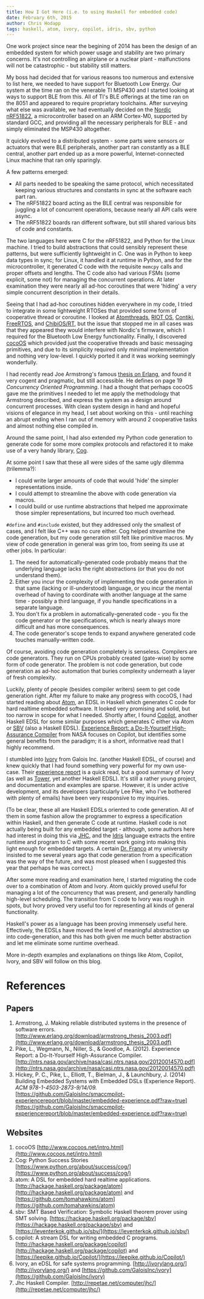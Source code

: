 ```yaml
---
title: How I Got Here (i.e. to using Haskell for embedded code)
date: February 6th, 2015
author: Chris Hodapp
tags: haskell, atom, ivory, copilot, idris, sbv, python
---
```


One work project since near the begining of 2014 has been the design of an embedded system for which power usage and stability are two primary concerns. It's not controlling an airplane or a nuclear plant - malfunctions will not be catastrophic - but stability still matters.

My boss had decided that for various reasons too numerous and extensive to list here, we needed to have support for Bluetooth Low Energy. Our system at the time ran on the venerable TI MSP430 and I started looking at ways to support BLE from this. All of TI's BLE offerings at the time ran on the 8051 and appeared to require proprietary toolchains. After surveying what else was available, we had eventually decided on the [Nordic nRF51822](https://www.nordicsemi.com/eng/Products/Bluetooth-Smart-Bluetooth-low-energy/nRF51822), a microcontroller based on an ARM Cortex-M0, supported by standard GCC, and providing all the necessary peripherals for BLE - and simply eliminated the MSP430 altogether.

It quickly evolved to a distributed system - some parts were sensors or actuators that were BLE peripherals, another part ran constantly as a BLE central, another part ended up as a more powerful, Internet-connected Linux machine that ran only sparingly.

A few patterns emerged:

- All parts needed to be speaking the same protocol, which necessitated keeping various structures and constants in sync at the software each part ran.
- The nRF51822 board acting as the BLE central was responsible for juggling a lot of concurrent operations, because nearly all API calls were async.
- The nRF51822 boards ran different software, but still shared various bits of code and constants.

The two languages here were C for the nRF51822, and Python for the Linux machine. I tried to build abstractions that could sensibly represent these patterns, but were sufficiently lightweight in C. One was in Python to keep data types in sync; for Linux, it handled it at runtime in Python, and for the microcontroller, it generated C code with the requisite `memcpy` calls and proper offsets and lengths. The C code also had various FSMs (some explicit, some not) for managing the concurrent operations. At later examination they were nearly all ad-hoc coroutines that were 'hiding' a very simple concurrent description in their details.

Seeing that I had ad-hoc coroutines hidden everywhere in my code, I tried to integrate in some lightweight RTOSes that provided some form of cooperative thread or coroutine. I looked at [Atomthreads](http://atomthreads.com/), [RIOT OS](http://www.riot-os.org/), [Contiki](http://www.contiki-os.org/), [FreeRTOS](http://www.freertos.org/), and [ChibiOS/RT](http://www.chibios.org/dokuwiki/doku.php), but the issue that stopped me in all cases was that they appeared they would interfere with Nordic's firmware, which I required for the Bluetooth Low Energy functionality. Finally, I discovered [cocoOS](http://www.cocoos.net/intro.html) which provided just the cooperative threads and basic messaging primitives, and due to its simplicity required only minimal implementation and nothing very low-level. I quickly ported it and it was working seemingly wonderfully.

I had recently read Joe Armstrong's famous [thesis on Erlang](http://www.erlang.org/download/armstrong_thesis_2003.pdf), and found it very cogent and pragmatic, but still accessible. He defines on page 19 *Concurrency Oriented Programming*. I had a thought that perhaps cocoOS gave me the primitives I needed to let me apply the methodology that Armstrong described, and express the system as a design around concurrent processes. With clean system design in hand and hopeful visions of elegance in my head, I set about working on this - until reaching an abrupt ending when I ran out of memory with around 2 cooperative tasks and almost nothing else compiled in.

Around the same point, I had also extended my Python code generation to generate code for some more complex protocols and refactored it to make use of a very handy library, [Cog](https://www.python.org/about/success/cog/).

At some point I saw that these all were sides of the same ugly dilemma (trilemma?):

- I could write larger amounts of code that would 'hide' the simpler representations inside.
- I could attempt to streamline the above with code generation via macros.
- I could build or use runtime abstractions that helped me approximate those simpler representations, but incurred too much overhead.

`#define` and `#include` existed, but they addressed only the smallest of cases, and I felt like C++ was no cure either. Cog helped streamline the code generation, but my code generation still felt like primitive macros. My view of code generation in general was grim too, from seeing its use at other jobs. In particular:

1. The need for automatically-generated code probably means that the underlying language lacks the right abstractions (or that you do not understand them).
2. Either you incur the complexity of implementing the code generation in that same (lacking or ill-understood) language, or you incur the mental overhead of having to coordinate with another language at the same time - possibly a third language, if you handle specifications in a separate language.
3. You don't fix a problem in automatically-generated code - you fix the code generator or the specifications, which is nearly always more difficult and has more consequences.
4. The code generator's scope tends to expand anywhere generated code touches manually-written code.

Of course, avoiding code generation completely is senseless. Compilers are code generators. They run on CPUs probably created (gate-wise) by some form of code generator. The problem is not code generation, but code generation as ad-hoc automation that buries complexity underneath a layer of fresh complexity.

Luckily, plenty of people (besides compiler writers) seem to get code generation right. After my failure to make any progress with cocoOS, I had started reading about [Atom](https://github.com/tomahawkins/atom), an EDSL in Haskell which generates C code for hard realtime embedded software. It looked very promising and solid, but too narrow in scope for what I needed. Shortly after, I found [Copilot](https://github.com/leepike/Copilot), another Haskell EDSL for some similar purposes which generates C either via Atom or [SBV](https://hackage.haskell.org/package/sbv) (also a Haskell EDSL).
[Experience Report: a Do-It-Yourself High-Assurance Compiler](http://ntrs.nasa.gov/archive/nasa/casi.ntrs.nasa.gov/20120014570.pdf) from NASA focuses on Copilot, but identifies some general benefits from the paradigm; it is a short, informative read that I highly recommend.

I stumbled into [Ivory](http://ivorylang.org/) from Galois Inc. (another Haskell EDSL, of course) and knew quickly that I had found something very powerful for my own use-case. Their [experience report](https://github.com/GaloisInc/smaccmpilot-experiencereport/blob/master/embedded-experience.pdf?raw=true) is a quick read, but a good summary of Ivory (as well as [Tower](http://ivorylang.org/tower-overview.html), yet another Haskell EDSL). It's still a rather young project, and documentation and examples are sparse. However, it is under active development, and its developers (particularly Lee Pike, who I've bothered with plenty of emails) have been very responsive to my inquiries.

(To be clear, these all are Haskell EDSLs oriented to code generation. All of them in some fashion allow the programmer to express a specification within Haskell, and then generate C code at runtime. Haskell code is not actually being built for any embedded target - although, some authors here had interest in doing this via [JHC](http://repetae.net/computer/jhc/), and the [Idris](http://www.idris-lang.org/) language extracts the entire runtime and program to C with some recent work going into making this light enough for embedded targets.  A certain [Dr. Franco](http://gauss.ececs.uc.edu/franco_files/franco.html) at my university insisted to me several years ago that code generation from a specification was the way of the future, and was most pleased when I suggested this year that perhaps he was correct.)

After some more reading and examination here, I started migrating the code over to a combination of Atom and Ivory. Atom quickly proved useful for managing a lot of the concurrency that was present, and generally handling high-level scheduling. The transition from C code to Ivory was rough in spots, but Ivory proved very useful too for representing all kinds of general functionality.

Haskell's power as a language has been proving immensely useful here. Effectively, the EDSLs have moved the level of meaningful abstraction up into code-generation, and this has both given me much better abstraction and let me eliminate some runtime overhead.

More in-depth examples and explanations on things like Atom, Copilot, Ivory, and SBV will follow on this blog.

# References
## Papers
1. Armstrong, J. Making reliable distributed systems in the presence of software errors. [http://www.erlang.org/download/armstrong_thesis_2003.pdf](http://www.erlang.org/download/armstrong_thesis_2003.pdf)
2. Pike, L., Wegmann, N., Niller, S., & Goodloe, A. (2012). Experience Report: a Do-It-Yourself High-Assurance Compiler. [http://ntrs.nasa.gov/archive/nasa/casi.ntrs.nasa.gov/20120014570.pdf](http://ntrs.nasa.gov/archive/nasa/casi.ntrs.nasa.gov/20120014570.pdf)
3. Hickey, P. C., Pike, L., Elliott, T., Bielman, J., & Launchbury, J. (2014) Building Embedded Systems with Embedded DSLs (Experience Report). *ACM 978-1-4503-2873-9/14/09.* [https://github.com/GaloisInc/smaccmpilot-experiencereport/blob/master/embedded-experience.pdf?raw=true](https://github.com/GaloisInc/smaccmpilot-experiencereport/blob/master/embedded-experience.pdf?raw=true)

## Websites
1. cocoOS [http://www.cocoos.net/intro.html](http://www.cocoos.net/intro.html)
2. Cog: Python Success Stories [https://www.python.org/about/success/cog/](https://www.python.org/about/success/cog/)
3. atom: A DSL for embedded hard realtime applications. [http://hackage.haskell.org/package/atom](http://hackage.haskell.org/package/atom) and [https://github.com/tomahawkins/atom](https://github.com/tomahawkins/atom)
4. sbv: SMT Based Verification: Symbolic Haskell theorem prover using SMT solving. [https://hackage.haskell.org/package/sbv](https://hackage.haskell.org/package/sbv) and [https://leventerkok.github.io/sbv/](https://leventerkok.github.io/sbv/)
5. copilot: A stream DSL for writing embedded C programs. [http://hackage.haskell.org/package/copilot](http://hackage.haskell.org/package/copilot) and [https://leepike.github.io/Copilot/](https://leepike.github.io/Copilot/)
6. Ivory, an eDSL for safe systems programming. [http://ivorylang.org/](http://ivorylang.org/) and [https://github.com/GaloisInc/ivory](https://github.com/GaloisInc/ivory)
7. Jhc Haskell Compiler. [http://repetae.net/computer/jhc/](http://repetae.net/computer/jhc/)
